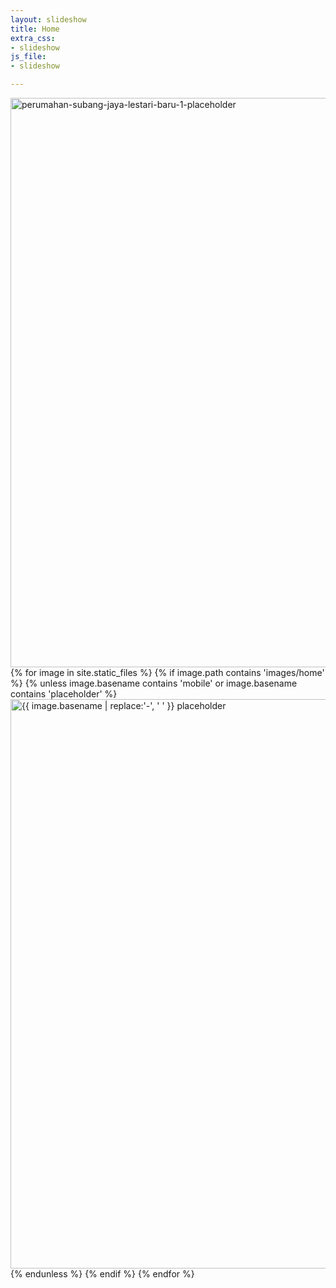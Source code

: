 ```yaml
---
layout: slideshow
title: Home
extra_css:
- slideshow
js_file:
- slideshow

---
```



<div class="slideshow-container">
			<span class="mySlides fade">
					<picture>
					<source media="(min-width: 1001px)" srcset="{{ site.base_url }}/assets/images/home/perumahan-subang-jaya-lestari-baru-1.jpg" alt="perumahan-subang-jaya-lestari-baru-1" class="slideshow-content" width="1920" height="911">
					<source media="(max-width: 1000px)" srcset="{{ site.base_url }}/assets/images/home/perumahan-subang-jaya-lestari-baru-1-mobile.jpg" alt="perumahan-subang-jaya-lestari-baru-1-mobile" class="slideshow-content">
					<img src="{{ site.base_url }}/assets/images/home/perumahan-subang-jaya-lestari-baru-1.jpg" alt="perumahan-subang-jaya-lestari-baru-1-placeholder" class="slideshow-content" width="1920" height="911" />
					</picture>
				</span>
		{% for image in site.static_files %}
			{% if image.path contains 'images/home' %}
				{% unless image.basename contains 'mobile' or image.basename contains 'placeholder' %}
				<span class="mySlides fade">
					<picture>
					<source media="(min-width: 1001px)" srcset="{{ site.base_url }}{{ image.path }}" alt="{{ image.basename | replace:'-', ' ' }}" class="slideshow-content" width="1920" height="911" style="display:none;">
					<source media="(max-width: 1000px)" srcset="{{ site.base_url }}{{ image.path | remove:'.jpg' }}-mobile.jpg" alt="{{ image.basename | replace:'-', ' ' }} mobile" class="slideshow-content" style="display:none;">
					<img src="{{ site.base_url }}{{ image.path | remove:'.jpg' }}.jpg" alt="{{ image.basename | replace:'-', ' ' }} placeholder" class="slideshow-content" width="1920" height="911" />
					</picture>
				</span>
				{% endunless %}
			{% endif %}
		{% endfor %}
</div>